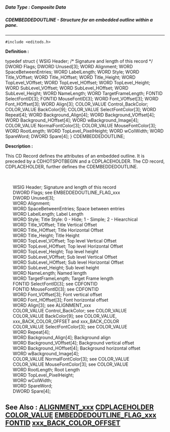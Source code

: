 ##### Data Type : Composite Data
##### CDEMBEDDEDOUTLINE - Structure for an embedded outline within a pane.
---
```
#include <editods.h>
```

**Definition :**

typedef struct {
   WSIG        Header; /* Signature and length of this record */
   DWORD       Flags; 
   DWORD       Unused[3];
   WORD        Alignment;
   WORD        SpaceBetweenEntries;
   WORD        LabelLength; 
   WORD        Style;
   WORD        Title_VOffset;
   WORD        Title_HOffset;
   WORD        Title_Height;
   WORD        TopLevel_VOffset;
   WORD        TopLevel_HOffset;
   WORD        TopLevel_Height;
   WORD        SubLevel_VOffset;
   WORD        SubLevel_HOffset;
   WORD        SubLevel_Height;
   WORD        NameLength;
   WORD        TargetFrameLength;
   FONTID      SelectFontID[3];
   FONTID      MouseFontID[3];
   WORD        Font_VOffset[3];
   WORD        Font_HOffset[3];
   WORD        Align[3];
   COLOR_VALUE Control_BackColor;
   COLOR_VALUE BackColor[9];
   COLOR_VALUE SelectFontColor[3];
   WORD        Repeat[4];
   WORD        Background_Align[4];
   WORD        Background_VOffset[4];
   WORD        Background_HOffset[4];
   WORD        wBackground_Image[4];
   COLOR_VALUE NormalFontColor[3];
   COLOR_VALUE MouseFontColor[3];
   WORD        RootLength;
   WORD        TopLevel_PixelHeight;
	WORD  wColWidth;
	WORD  SpareWord;
   DWORD       Spare[4];
} CDEMBEDDEDOUTLINE;

**Description :**

This CD Record defines the attributes of an embedded outline.  It is preceded by a CDHOTSPOTBEGIN and a CDPLACEHOLDER.  The CD record, CDPLACEHOLDER, further defines the CDEMBEDDEDOUTLINE.
<ul><br>
<br>
 WSIG           Header; 			 Signature and length of this record<br>
   DWORD      Flags;				see EMBEDDEDOUTLINE_FLAG_xxx<br>
   DWORD      Unused[3];<br>
   WORD        Alignment;			<br>
   WORD        SpaceBetweenEntries;		Space between entries<br>
   WORD        LabelLength;			Label Length<br>
   WORD        Style;				Title Style: 0 - Hide; 1 - Simple; 2 - Hiearchical<br>
   WORD        Title_VOffset;			Title Vertical Offset<br>
   WORD        Title_HOffset;			Title Horizontal Offset<br>
   WORD        Title_Height;			Title Height<br>
   WORD        TopLevel_VOffset;		Top level Vertical Offset<br>
   WORD        TopLevel_HOffset;		Top level Horizontal Offset<br>
   WORD        TopLevel_Height;		Top level height<br>
   WORD        SubLevel_VOffset;		Sub level Vertical Offset<br>
   WORD        SubLevel_HOffset;		Sub level Horizontal Offset<br>
   WORD        SubLevel_Height;		Sub level height<br>
   WORD        NameLength;			Named length<br>
   WORD        TargetFrameLength;		Target Frame length<br>
   FONTID      SelectFontID[3];		see CDFONTID<br>
   FONTID      MouseFontID[3];		see CDFONTID<br>
   WORD        Font_VOffset[3];		Font vertical offset<br>
   WORD        Font_HOffset[3];		Font horizontal offset<br>
   WORD        Align[3];			see ALIGNMENT_xxx<br>
   COLOR_VALUE Control_BackColor;	see COLOR_VALUE<br>
   COLOR_VALUE BackColor[9];		see COLOR_VALUE, xxx_BACK_COLOR_OFFSET and xxx_BACK_COLOR<br>
   COLOR_VALUE SelectFontColor[3];	see COLOR_VALUE<br>
   WORD        Repeat[4];<br>
   WORD        Background_Align[4];		Background align<br>
   WORD        Background_VOffset[4];	Background vertical offset<br>
   WORD        Background_HOffset[4];	Background horizontal offset<br>
   WORD        wBackground_Image[4];<br>
   COLOR_VALUE NormalFontColor[3];	see COLOR_VALUE<br>
   COLOR_VALUE MouseFontColor[3];	see COLOR_VALUE<br>
   WORD        RootLength;			Root Length<br>
   WORD        TopLevel_PixelHeight;<br>
   WORD	  wColWidth;<br>
   WORD	  SpareWord;<br>
   DWORD      Spare[4];<br>
</ul>



**See Also :**
[ALIGNMENT_xxx](/domino-c-api-docs/reference/Symb/ALIGNMENT_xxx)
[CDPLACEHOLDER](/domino-c-api-docs/reference/Data/CDPLACEHOLDER)
[COLOR_VALUE](/domino-c-api-docs/reference/Data/COLOR_VALUE)
[EMBEDDEDOUTLINE_FLAG_xxx](/domino-c-api-docs/reference/Symb/EMBEDDEDOUTLINE_FLAG_xxx)
[FONTID](/domino-c-api-docs/reference/Data/FONTID)
[xxx_BACK_COLOR_OFFSET](/domino-c-api-docs/reference/Symb/xxx_BACK_COLOR_OFFSET)
---
